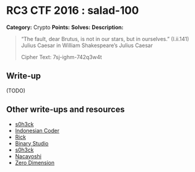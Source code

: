 # RC3 CTF 2016 : salad-100

**Category:** Crypto
**Points:**
**Solves:**
**Description:**

> “The fault, dear Brutus, is not in our stars, but in ourselves.” (I.ii.141) Julius Caesar in William Shakespeare’s Julius Caesar
>
>
> Cipher Text: 7sj-ighm-742q3w4t

## Write-up

(TODO)

## Other write-ups and resources

* [s0h3ck](https://github.com/s0h3ck/h3ck-c0ding/blob/master/CTFs/RC3%20CTF%202016/README.md#salad)
* [Indonesian Coder](http://blog.indonesiancoder.com/)
* [Rick](https://github.com/rickvg/RC3-Fall-CTF-2016-write-ups/tree/master/Write-up-Salad)
* [Binary Studio](https://binarystud.io/rc3-ctf-2016-salad-crypto-100.html)
* [s0h3ck](https://github.com/s0h3ck/h3ck-c0ding/blob/master/CTFs/RC3%20CTF%202016/README.md#salad)
* [Nacayoshi](https://nacayoshi00.wordpress.com/2016/11/22/rc3-ctf-2016/)
* [Zero Dimension](http://lauricesite.blogspot.tw/2016/11/2016-rc3-writeup-salad-crypto-100.html)
